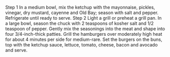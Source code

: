 Step 1
In a medium bowl, mix the ketchup with the mayonnaise, pickles, vinegar, dry mustard, cayenne and Old Bay; season with salt and pepper. Refrigerate until ready to serve.
Step 2
Light a grill or preheat a grill pan. In a large bowl, season the chuck with 2 teaspoons of kosher salt and 1/2 teaspoon of pepper. Gently mix the seasonings into the meat and shape into four 3/4-inch-thick patties. Grill the hamburgers over moderately high heat for about 4 minutes per side for medium-rare. Set the burgers on the buns, top with the ketchup sauce, lettuce, tomato, cheese, bacon and avocado and serve.